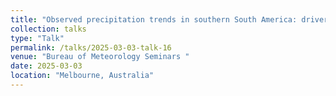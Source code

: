 ```yaml
---
title: "Observed precipitation trends in southern South America: drivers and uncertainties based on global climate models"
collection: talks
type: "Talk"
permalink: /talks/2025-03-03-talk-16
venue: "Bureau of Meteorology Seminars "
date: 2025-03-03
location: "Melbourne, Australia"
---
```


